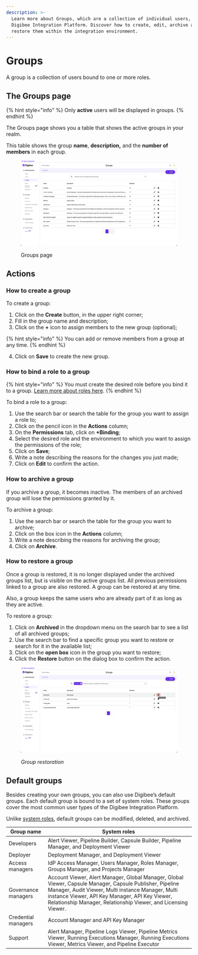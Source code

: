 ```yaml
---
description: >-
  Learn more about Groups, which are a collection of individual users, in the
  Digibee Integration Platform. Discover how to create, edit, archive and
  restore them within the integration environment.
---
```


# Groups

A group is a collection of users bound to one or more roles.

## The Groups page

{% hint style="info" %}
Only **active** users will be displayed in groups.
{% endhint %}

The Groups page shows you a table that shows the active groups in your realm.&#x20;

This table shows the group **name**, **description,** and the **number of members** in each group.

<figure><img src="../../.gitbook/assets/image (21) (1).png" alt="Digibee&#x27;s groups page. A table displays each group name, its number of members and action buttons to edit an archive the group."><figcaption><p>Groups page</p></figcaption></figure>

## Actions

### How to create a group

To create a group:

1. Click on the **Create** button, in the upper right corner;
2. Fill in the group name and description;
3. Click on the **+** icon to assign members to the new group (optional);

{% hint style="info" %}
You can add or remove members from a group at any time.
{% endhint %}

4. Click on **Save** to create the new group.

### How to bind a role to a group

{% hint style="info" %}
You must create the desired role before you bind it to a group. [Learn more about roles here](https://docs.digibee.com/documentation/administration/new-access-control/access-control-roles).&#x20;
{% endhint %}

To bind a role to a group:

1. Use the search bar or search the table for the group you want to assign a role to;
2. Click on the pencil icon in the **Actions** column;
3. On the **Permissions** tab, click on **+Binding**;
4. Select the desired role and the environment to which you want to assign the permissions of the role;
5. Click on **Save**;
6. Write a note describing the reasons for the changes you just made;
7. Click on **Edit** to confirm the action.

### How to archive a group

If you archive a group, it becomes inactive. The members of an archived group will lose the permissions granted by it.

To archive a group:

1. Use the search bar or search the table for the group you want to archive;
2. Click on the box icon in the **Actions** column;
3. Write a note describing the reasons for archiving the group;
4. Click on **Archive**.

### How to restore a group

Once a group is restored, it is no longer displayed under the archived groups list, but is visible on the active groups list. All previous permissions linked to a group are also restored. A group can be restored at any time.

Also, a group keeps the same users who are already part of it as long as they are active.

To restore a group:

1. Click on **Archived** in the dropdown menu on the search bar to see a list of all archived groups;
2. Use the search bar to find a specific group you want to restore or search for it in the available list;
3. Click on the **open box** icon in the group you want to restore;
4. Click the **Restore** button on the dialog box to confirm the action.

<figure><img src="../../.gitbook/assets/image (23) (1).png" alt=""><figcaption><p><em>Group restoration</em></p></figcaption></figure>

## Default groups

Besides creating your own groups, you can also use Digibee’s default groups. Each default group is bound to a set of system roles. These groups cover the most common user types of the Digibee Integration Platform.

Unlike [system roles](https://docs.digibee.com/documentation/administration/new-access-control/access-control-roles), default groups can be modified, deleted, and archived.

| Group name          | System roles                                                                                                                                                                                                                                                                       |
| ------------------- | ---------------------------------------------------------------------------------------------------------------------------------------------------------------------------------------------------------------------------------------------------------------------------------- |
| Developers          | Alert Viewer, Pipeline Builder, Capsule Builder, Pipeline Manager, and Deployment Viewer                                                                                                                                                                                           |
| Deployer            | Deployment Manager, and Deployment Viewer                                                                                                                                                                                                                                          |
| Access managers     | IdP Access Manager, Users Manager, Roles Manager, Groups Manager, and Projects Manager                                                                                                                                                                                             |
| Governance managers | Account Viewer, Alert Manager, Global Manager, Global Viewer, Capsule Manager, Capsule Publisher, Pipeline Manager, Audit Viewer, Multi instance Manager, Multi instance Viewer, API Key Manager, API Key Viewer, Relationship Manager, Relationship Viewer, and Licensing Viewer. |
| Credential managers | Account Manager and API Key Manager                                                                                                                                                                                                                                                |
| Support             | Alert Manager, Pipeline Logs Viewer, Pipeline Metrics Viewer, Running Executions Manager, Running Executions Viewer, Metrics Viewer, and Pipeline Executor                                                                                                                         |
